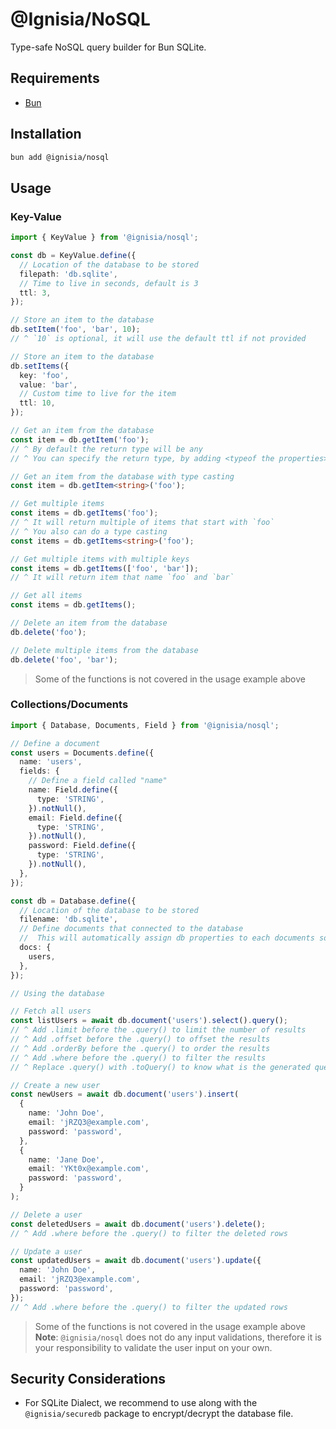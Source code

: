 # @Ignisia/NoSQL

Type-safe NoSQL query builder for Bun SQLite.

## Requirements

- [Bun](https://bun.sh/)

## Installation

```bash
bun add @ignisia/nosql
```

## Usage

### Key-Value

```ts
import { KeyValue } from '@ignisia/nosql';

const db = KeyValue.define({
  // Location of the database to be stored
  filepath: 'db.sqlite',
  // Time to live in seconds, default is 3
  ttl: 3,
});

// Store an item to the database
db.setItem('foo', 'bar', 10);
// ^ `10` is optional, it will use the default ttl if not provided

// Store an item to the database
db.setItems({
  key: 'foo',
  value: 'bar',
  // Custom time to live for the item
  ttl: 10,
});

// Get an item from the database
const item = db.getItem('foo');
// ^ By default the return type will be any
// ^ You can specify the return type, by adding <typeof the properties> before the functions call

// Get an item from the database with type casting
const item = db.getItem<string>('foo');

// Get multiple items
const items = db.getItems('foo');
// ^ It will return multiple of items that start with `foo`
// ^ You also can do a type casting
const items = db.getItems<string>('foo');

// Get multiple items with multiple keys
const items = db.getItems(['foo', 'bar']);
// ^ It will return item that name `foo` and `bar`

// Get all items
const items = db.getItems();

// Delete an item from the database
db.delete('foo');

// Delete multiple items from the database
db.delete('foo', 'bar');
```

> Some of the functions is not covered in the usage example above

### Collections/Documents

```ts
import { Database, Documents, Field } from '@ignisia/nosql';

// Define a document
const users = Documents.define({
  name: 'users',
  fields: {
    // Define a field called "name"
    name: Field.define({
      type: 'STRING',
    }).notNull(),
    email: Field.define({
      type: 'STRING',
    }).notNull(),
    password: Field.define({
      type: 'STRING',
    }).notNull(),
  },
});

const db = Database.define({
  // Location of the database to be stored
  filename: 'db.sqlite',
  // Define documents that connected to the database
  //  This will automatically assign db properties to each documents so it can do query
  docs: {
    users,
  },
});

// Using the database

// Fetch all users
const listUsers = await db.document('users').select().query();
// ^ Add .limit before the .query() to limit the number of results
// ^ Add .offset before the .query() to offset the results
// ^ Add .orderBy before the .query() to order the results
// ^ Add .where before the .query() to filter the results
// ^ Replace .query() with .toQuery() to know what is the generated query and what are the parameters that will be passed on the query

// Create a new user
const newUsers = await db.document('users').insert(
  {
    name: 'John Doe',
    email: 'jRZQ3@example.com',
    password: 'password',
  },
  {
    name: 'Jane Doe',
    email: 'YKt0x@example.com',
    password: 'password',
  }
);

// Delete a user
const deletedUsers = await db.document('users').delete();
// ^ Add .where before the .query() to filter the deleted rows

// Update a user
const updatedUsers = await db.document('users').update({
  name: 'John Doe',
  email: 'jRZQ3@example.com',
  password: 'password',
});
// ^ Add .where before the .query() to filter the updated rows
```

> Some of the functions is not covered in the usage example above
> **Note**: `@ignisia/nosql` does not do any input validations, therefore it is your responsibility to validate the user input on your own.

## Security Considerations

- For SQLite Dialect, we recommend to use along with the `@ignisia/securedb` package to encrypt/decrypt the database file.
